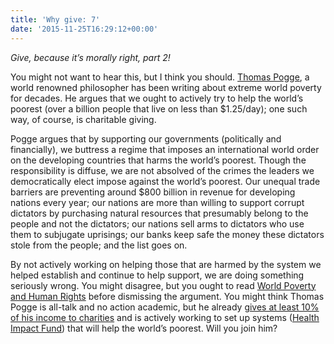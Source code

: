 ```yaml
---
title: 'Why give: 7'
date: '2015-11-25T16:29:12+00:00'
---
```

*Give, because it’s morally right, part 2!*

You might not want to hear this, but I think you should. [Thomas Pogge](http://www.youtube.com/watch?v=rr8Ot8_pHiE), a world renowned philosopher has been writing about extreme world poverty for decades. He argues that we ought to actively try to help the world’s poorest (over a billion people that live on less than $1.25/day); one such way, of course, is charitable giving.

Pogge argues that by supporting our governments (politically and financially), we buttress a regime that imposes an international world order on the developing countries that harms the world’s poorest. Though the responsibility is diffuse, we are not absolved of the crimes the leaders we democratically elect impose against the world’s poorest. Our unequal trade barriers are preventing around $800 billion in revenue for developing nations every year; our nations are more than willing to support corrupt dictators by purchasing natural resources that presumably belong to the people and not the dictators; our nations sell arms to dictators who use them to subjugate uprisings; our banks keep safe the money these dictators stole from the people; and the list goes on.

By not actively working on helping those that are harmed by the system we helped establish and continue to help support, we are doing something seriously wrong. You might disagree, but you ought to read [World Poverty and Human Rights](http://www.amazon.com/World-Poverty-Human-Rights-Thomas/dp/0745641431/ref=sr_1_1?ie=UTF8&qid=1359655068&sr=8-1&keywords=world+poverty+human) before dismissing the argument. You might think Thomas Pogge is all-talk and no action academic, but he already [gives at least 10% of his income to charities](http://www.givingwhatwecan.org/about-us/our-members/list-of-members) and is actively working to set up systems ([Health Impact Fund](http://www.healthimpactfund.org/)) that will help the world’s poorest. Will you join him?
